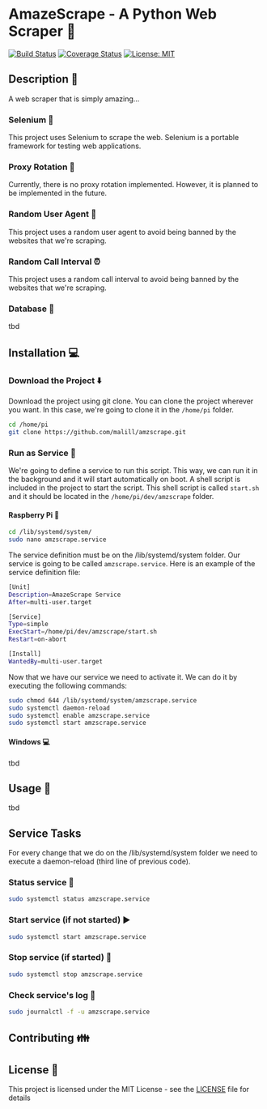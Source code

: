 # AmazeScrape - A Python Web Scraper :snake:

[![Build Status](https://travis-ci.com/malill/amzscrape.svg?branch=master)](https://travis-ci.com/malill/amzscrape)
[![Coverage Status](https://coveralls.io/repos/github/malill/amzscrape/badge.svg?branch=master)](https://coveralls.io/github/malill/amzscrape?branch=master)
[![License: MIT](https://img.shields.io/badge/License-MIT-yellow.svg)](https://opensource.org/licenses/MIT)

## Description :page_facing_up:

A web scraper that is simply amazing...

### Selenium :robot:

This project uses Selenium to scrape the web. Selenium is a portable framework for testing web applications.

### Proxy Rotation :arrows_counterclockwise:

Currently, there is no proxy rotation implemented. However, it is planned to be implemented in the future.

### Random User Agent :bust_in_silhouette:

This project uses a random user agent to avoid being banned by the websites that we're scraping.

### Random Call Interval :alarm_clock:

This project uses a random call interval to avoid being banned by the websites that we're scraping.

### Database :floppy_disk:

tbd

## Installation :computer:

### Download the Project :arrow_down:

Download the project using git clone. You can clone the project wherever you want. In this case, we're going to clone it in the `/home/pi` folder.

```sh
cd /home/pi
git clone https://github.com/malill/amzscrape.git
```

### Run as Service :rocket:

We're going to define a service to run this script. This way, we can run it in the background and it will start automatically on boot. A shell script is included in the project to start the script. This shell script is called `start.sh` and it should be located in the `/home/pi/dev/amzscrape` folder.

#### Raspberry Pi :strawberry:

```sh
cd /lib/systemd/system/
sudo nano amzscrape.service
```

The service definition must be on the /lib/systemd/system folder. Our service is going to be called `amzscrape.service`. Here is an example of the service definition file:

```sh
[Unit]
Description=AmazeScrape Service
After=multi-user.target

[Service]
Type=simple
ExecStart=/home/pi/dev/amzscrape/start.sh
Restart=on-abort

[Install]
WantedBy=multi-user.target
```

Now that we have our service we need to activate it. We can do it by executing the following commands:

```sh
sudo chmod 644 /lib/systemd/system/amzscrape.service
sudo systemctl daemon-reload
sudo systemctl enable amzscrape.service
sudo systemctl start amzscrape.service
```

#### Windows :computer:

tbd

## Usage :wrench:

tbd

## Service Tasks

For every change that we do on the /lib/systemd/system folder we need to execute a daemon-reload (third line of previous code).

### Status service :vertical_traffic_light:

```sh
sudo systemctl status amzscrape.service
```

### Start service (if not started) :arrow_forward:

```sh
sudo systemctl start amzscrape.service
```

### Stop service (if started) :stop_sign:

```sh
sudo systemctl stop amzscrape.service
```

### Check service's log :page_facing_up:

```sh
sudo journalctl -f -u amzscrape.service
```

## Contributing :family:

## License :memo:

This project is licensed under the MIT License - see the [LICENSE](LICENSE) file for details
